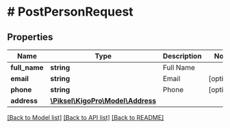 # # PostPersonRequest

## Properties

Name | Type | Description | Notes
------------ | ------------- | ------------- | -------------
**full_name** | **string** | Full Name | 
**email** | **string** | Email | [optional] 
**phone** | **string** | Phone | [optional] 
**address** | [**\Piksel\KigoPro\Model\Address**](Address.md) |  | 

[[Back to Model list]](../../README.md#documentation-for-models) [[Back to API list]](../../README.md#documentation-for-api-endpoints) [[Back to README]](../../README.md)


